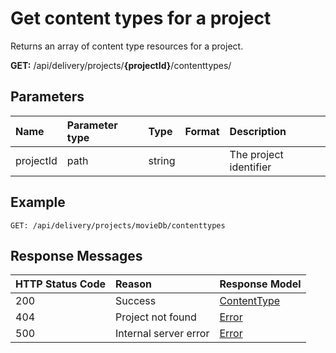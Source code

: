 # Get content types for a project

Returns an array of content type resources for a project.

**GET:** /api/delivery/projects/**{projectId}**/contenttypes/

## Parameters

|Name|Parameter type|Type|Format|Description|
|:-|:-|:-|:-|:-|
|projectId|path|string| |The project identifier|

## Example

```http
GET: /api/delivery/projects/movieDb/contenttypes
```

## Response Messages

|HTTP Status Code|Reason|Response Model|
|:-|:-|:-|
|200|Success|[ContentType](./model/content-type.md)|
|404|Project not found|[Error](./key-concepts/errors.md)|
|500|Internal server error|[Error](./key-concepts/errors.md)|
